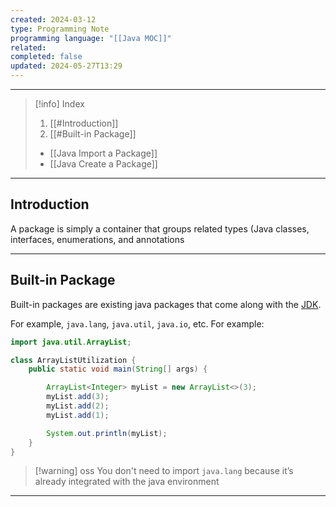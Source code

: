 ```yaml
---
created: 2024-03-12
type: Programming Note
programming language: "[[Java MOC]]"
related: 
completed: false
updated: 2024-05-27T13:29
---
```

---

>[!info] Index
>1. [[#Introduction]]
>2. [[#Built-in Package]]
>
>- [[Java Import a Package]]
>- [[Java Create a Package]]

---
## Introduction

A package is simply a container that groups related types (Java classes, interfaces, enumerations, and annotations

---
## Built-in Package
Built-in packages are existing java packages that come along with the [JDK](https://www.programiz.com/java-programming/jvm-jre-jdk#jdk). 

For example, `java.lang`, `java.util`, `java.io`, etc. For example:

```java
import java.util.ArrayList;

class ArrayListUtilization {
    public static void main(String[] args) {

        ArrayList<Integer> myList = new ArrayList<>(3);
        myList.add(3);
        myList.add(2);
        myList.add(1);

        System.out.println(myList);
    }
}
```

>[!warning] oss
>You don't need to import `java.lang` because it’s already integrated with the java environment

--- 